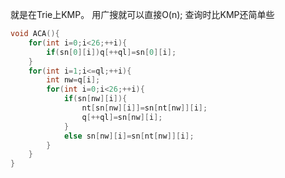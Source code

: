就是在Trie上KMP。
用广搜就可以直接O(n);
查询时比KMP还简单些


```cpp
void ACA(){
	for(int i=0;i<26;++i){
		if(sn[0][i])q[++ql]=sn[0][i];
	}
	for(int i=1;i<=ql;++i){
		int nw=q[i];
		for(int i=0;i<26;++i){
			if(sn[nw][i]){
				nt[sn[nw][i]]=sn[nt[nw]][i];
				q[++ql]=sn[nw][i];
			}
			else sn[nw][i]=sn[nt[nw]][i];
		}
	}
}
```


